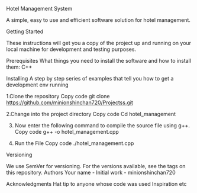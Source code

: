 Hotel Management System

A simple, easy to use and efficient software solution for hotel management.


Getting Started

These instructions will get you a copy of the project up and running on your local machine for development and testing purposes.

Prerequisites
What things you need to install the software and how to install them:
C++

Installing
A step by step series of examples that tell you how to get a development env running

1.Clone the repository
Copy code
git clone https://github.com/minionshinchan720/Projectss.git

2.Change into the project directory
Copy code
Cd hotel_management 

3.  Now enter the following command to compile the source file using g++.
Copy code
g++ -o hotel_management.cpp

4. Run the File
Copy code
./hotel_management.cpp

Versioning

We use SemVer for versioning. For the versions available, see the tags on this repository.
Authors
Your name - Initial work - minionshinchan720

Acknowledgments
Hat tip to anyone whose code was used
Inspiration
etc


